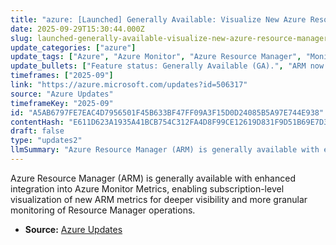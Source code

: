 ```yaml
---
title: "azure: [Launched] Generally Available: Visualize New Azure Resource Manager Metrics through Azure Monitor"
date: 2025-09-29T15:30:44.000Z
slug: launched-generally-available-visualize-new-azure-resource-manager-metrics-through-azure-monitor
update_categories: ["azure"]
update_tags: ["Azure", "Azure Monitor", "Azure Resource Manager", "Monitoring", "Metrics", "General Availability"]
update_bullets: ["Feature status: Generally Available (GA).", "ARM now integrates with Azure Monitor Metrics to expose new Resource Manager metrics.", "Provides deeper visibility into Resource Manager operations at the subscription level.", "Enables more granular monitoring and visualization of ARM activity and health.", "Accessible through Azure Monitor for dashboards, alerts, and metric analysis."]
timeframes: ["2025-09"]
link: "https://azure.microsoft.com/updates?id=506317"
source: "Azure Updates"
timeframeKey: "2025-09"
id: "A5AB6797FE7EAC4D7956501F45B633BF47FF09A3F15D0D24085B5A97E744E938"
contentHash: "E611D623A1935A41BCB754C312FA4D8F99CE12619D831F9D51B69E7D384F6B81"
draft: false
type: "updates2"
llmSummary: "Azure Resource Manager (ARM) is generally available with enhanced integration into Azure Monitor Metrics, enabling subscription-level visualization of new ARM metrics for deeper visibility and more granular monitoring of Resource Manager operations."
---
```


Azure Resource Manager (ARM) is generally available with enhanced integration into Azure Monitor Metrics, enabling subscription-level visualization of new ARM metrics for deeper visibility and more granular monitoring of Resource Manager operations.

- **Source:** [Azure Updates](https://azure.microsoft.com/updates?id=506317)
